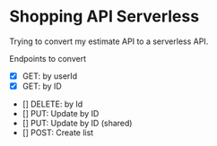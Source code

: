# Shopping API Serverless

Trying to convert my estimate API to a serverless API.

Endpoints to convert

* [x] GET: by userId
* [x] GET: by ID
* [] DELETE: by Id 
* [] PUT: Update by ID
* [] PUT: Update by ID (shared)
* [] POST: Create list